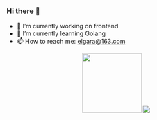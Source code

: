 ### Hi there 👋

- 🔭 I’m currently working on frontend
- 🌱 I’m currently learning Golang
- 📫 How to reach me: elgara@163.com

<!-- [![Anurag's github stats](https://github-readme-stats.vercel.app/api?username=Elgar17)](https://github.com/anuraghazra/github-readme-stats) -->

<div align="center">
<img height="137px" src="https://github-readme-stats.vercel.app/api?username=Elgar17&hide_title=true&hide_border=true&show_icons=trueline_height=21&text_color=000&icon_color=000&bg_color=0,ea6161,ffc64d,fffc4d,52fa5a&theme=graywhite" />
<img src="https://github-readme-stats.vercel.app/api/top-langs/?username=Elgar17&hide_title=true&hide_border=true&layout=compact&langs_count=6&text_color=000&icon_color=fff&theme=graywhite" />
</div>
